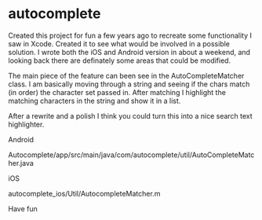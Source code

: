# autocomplete

Created this project for fun a few years ago to recreate some functionality I saw in Xcode. Created it to see what would 
be involved in a possible solution. I wrote both the iOS and Android version in about a weekend, and looking back there
are definately some areas that could be modified.

The main piece of the feature can been see in the AutoCompleteMatcher class. I am basically moving through a string and seeing if the chars match (in order) the character set passed in. After matching I highlight the matching characters in the string and show it in a list.

After a rewrite and a polish I think you could turn this into a nice search text highlighter.

Android

Autocomplete/app/src/main/java/com/autocomplete/util/AutoCompleteMatcher.java

iOS

autocomplete_ios/Util/AutocompleteMatcher.m

Have fun
